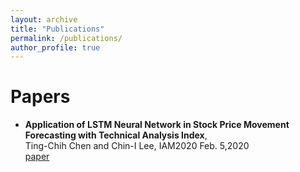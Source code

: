 ```yaml
---
layout: archive
title: "Publications"
permalink: /publications/
author_profile: true
---
```


# Papers

- **Application of LSTM Neural Network in Stock Price Movement Forecasting with Technical Analysis Index**,  
Ting-Chih Chen and Chin-I Lee, IAM2020 Feb. 5,2020   
[paper]()
